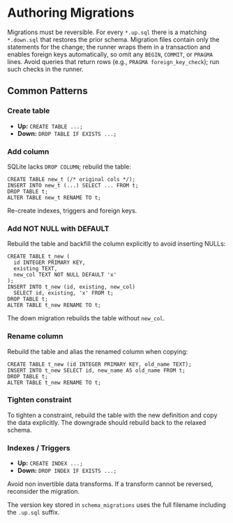 # Authoring Migrations

Migrations must be reversible. For every `*.up.sql` there is a matching
`*.down.sql` that restores the prior schema. Migration files contain only the
statements for the change; the runner wraps them in a transaction and enables
foreign keys automatically, so omit any `BEGIN`, `COMMIT`, or `PRAGMA` lines.
Avoid queries that return rows (e.g., `PRAGMA foreign_key_check`); run such checks in the runner.

## Common Patterns

### Create table
- **Up:** `CREATE TABLE ...;`
- **Down:** `DROP TABLE IF EXISTS ...;`

### Add column
SQLite lacks `DROP COLUMN`; rebuild the table:
```
CREATE TABLE new_t (/* original cols */);
INSERT INTO new_t (...) SELECT ... FROM t;
DROP TABLE t;
ALTER TABLE new_t RENAME TO t;
```
Re-create indexes, triggers and foreign keys.

### Add NOT NULL with DEFAULT
Rebuild the table and backfill the column explicitly to avoid inserting NULLs:

```
CREATE TABLE t_new (
  id INTEGER PRIMARY KEY,
  existing TEXT,
  new_col TEXT NOT NULL DEFAULT 'x'
);
INSERT INTO t_new (id, existing, new_col)
  SELECT id, existing, 'x' FROM t;
DROP TABLE t;
ALTER TABLE t_new RENAME TO t;
```
The down migration rebuilds the table without `new_col`.

### Rename column
Rebuild the table and alias the renamed column when copying:

```
CREATE TABLE t_new (id INTEGER PRIMARY KEY, old_name TEXT);
INSERT INTO t_new SELECT id, new_name AS old_name FROM t;
DROP TABLE t;
ALTER TABLE t_new RENAME TO t;
```

### Tighten constraint
To tighten a constraint, rebuild the table with the new definition and copy the
data explicitly. The downgrade should rebuild back to the relaxed schema.

### Indexes / Triggers
- **Up:** `CREATE INDEX ...;`
- **Down:** `DROP INDEX IF EXISTS ...;`

Avoid non invertible data transforms. If a transform cannot be reversed, reconsider the migration.

The version key stored in `schema_migrations` uses the full filename including
the `.up.sql` suffix.

